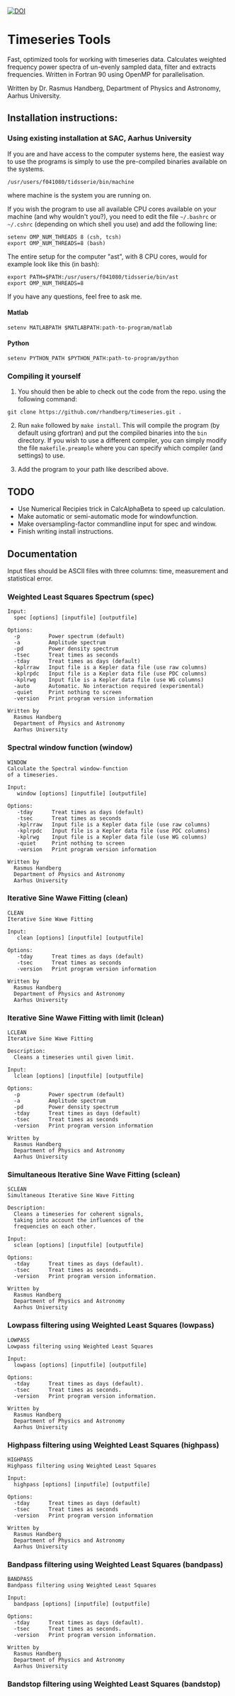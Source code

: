 [![DOI](https://zenodo.org/badge/85336350.svg)](https://zenodo.org/badge/latestdoi/85336350)
# Timeseries Tools
Fast, optimized tools for working with timeseries data. Calculates weighted frequency power spectra of un-evenly sampled data, filter and extracts frequencies. Written in Fortran 90 using OpenMP for parallelisation.

Written by Dr. Rasmus Handberg, Department of Physics and Astronomy, Aarhus University.


## Installation instructions:

### Using existing installation at SAC, Aarhus University

If you are and have access to the computer systems here, the easiest way to use the programs is simply to use the pre-compiled binaries available on the systems.
```
/usr/users/f041080/tidsserie/bin/machine
```
where machine is the system you are running on.

If you wish the program to use all available CPU cores available on your machine (and why wouldn't you?), you need to edit the file `~/.bashrc` or `~/.cshrc` (depending on which shell you use) and add the following line:
```
setenv OMP_NUM_THREADS 8 (csh, tcsh)
export OMP_NUM_THREADS=8 (bash)
```
The entire setup for the computer "ast", with 8 CPU cores, would for example look like this (in bash):
```
export PATH=$PATH:/usr/users/f041080/tidsserie/bin/ast
export OMP_NUM_THREADS=8
```
If you have any questions, feel free to ask me.


#### Matlab
```
setenv MATLABPATH $MATLABPATH:path-to-program/matlab
```

#### Python
```
setenv PYTHON_PATH $PYTHON_PATH:path-to-program/python
```

### Compiling it yourself

1. You should then be able to check out the code from the repo. using the following command:
```
git clone https://github.com/rhandberg/timeseries.git .
```

2. Run `make` followed by `make install`.
This will compile the program (by default using gfortran) and put the compiled binaries into the `bin` directory. If you wish to use a different compiler, you can simply modify the file `makefile.preample` where you can specify which compiler (and settings) to use.

3. Add the program to your path like described above.

## TODO
* Use Numerical Recipies trick in CalcAlphaBeta to speed up calculation.
* Make automatic or semi-automatic mode for windowfunction.
* Make oversampling-factor commandline input for spec and window.
* Finish writing install instructions.

## Documentation
Input files should be ASCII files with three columns: time, measurement and statistical error.

### Weighted Least Squares Spectrum (spec)
```
Input:
  spec [options] [inputfile] [outputfile]

Options:
  -p         Power spectrum (default)
  -a         Amplitude spectrum
  -pd        Power density spectrum
  -tsec      Treat times as seconds
  -tday      Treat times as days (default)
  -kplrraw   Input file is a Kepler data file (use raw columns)
  -kplrpdc   Input file is a Kepler data file (use PDC columns)
  -kplrwg    Input file is a Kepler data file (use WG columns)
  -auto      Automatic. No interaction required (experimental)
  -quiet     Print nothing to screen
  -version   Print program version information

Written by
  Rasmus Handberg
  Department of Physics and Astronomy
  Aarhus University
```

### Spectral window function (window)
```
WINDOW
Calculate the Spectral window-function
of a timeseries.

Input:
   window [options] [inputfile] [outputfile]

Options:
   -tday      Treat times as days (default)
   -tsec      Treat times as seconds
   -kplrraw   Input file is a Kepler data file (use raw columns)
   -kplrpdc   Input file is a Kepler data file (use PDC columns)
   -kplrwg    Input file is a Kepler data file (use WG columns)
   -quiet     Print nothing to screen
   -version   Print program version information

Written by
  Rasmus Handberg
  Department of Physics and Astronomy
  Aarhus University
```

### Iterative Sine Wawe Fitting (clean)
```
CLEAN
Iterative Sine Wawe Fitting

Input:
   clean [options] [inputfile] [outputfile]

Options:
   -tday      Treat times as days (default)
   -tsec      Treat times as seconds
   -version   Print program version information

Written by
  Rasmus Handberg
  Department of Physics and Astronomy
  Aarhus University
```

### Iterative Sine Wawe Fitting with limit (lclean)
```
LCLEAN
Iterative Sine Wawe Fitting

Description:
  Cleans a timeseries until given limit.

Input:
  lclean [options] [inputfile] [outputfile]

Options:
  -p         Power spectrum (default)
  -a         Amplitude spectrum
  -pd        Power density spectrum
  -tday      Treat times as days (default)
  -tsec      Treat times as seconds
  -version   Print program version information

Written by
  Rasmus Handberg
  Department of Physics and Astronomy
  Aarhus University
```

### Simultaneous Iterative Sine Wave Fitting (sclean)
```
SCLEAN
Simultaneous Iterative Sine Wave Fitting

Description:
  Cleans a timeseries for coherent signals,
  taking into account the influences of the
  frequencies on each other.

Input:
  sclean [options] [inputfile] [outputfile]

Options:
  -tday      Treat times as days (default).
  -tsec      Treat times as seconds.
  -version   Print program version information.

Written by
  Rasmus Handberg
  Department of Physics and Astronomy
  Aarhus University
```

### Lowpass filtering using Weighted Least Squares (lowpass)
```
LOWPASS
Lowpass filtering using Weighted Least Squares

Input:
  lowpass [options] [inputfile] [outputfile]

Options:
  -tday      Treat times as days (default).
  -tsec      Treat times as seconds.
  -version   Print program version information.

Written by
  Rasmus Handberg
  Department of Physics and Astronomy
  Aarhus University
```

### Highpass filtering using Weighted Least Squares (highpass)
```
HIGHPASS
Highpass filtering using Weighted Least Squares

Input:
  highpass [options] [inputfile] [outputfile]

Options:
  -tday      Treat times as days (default)
  -tsec      Treat times as seconds
  -version   Print program version information

Written by
  Rasmus Handberg
  Department of Physics and Astronomy
  Aarhus University
```

### Bandpass filtering using Weighted Least Squares (bandpass)
```
BANDPASS
Bandpass filtering using Weighted Least Squares

Input:
  bandpass [options] [inputfile] [outputfile]

Options:
  -tday      Treat times as days (default).
  -tsec      Treat times as seconds.
  -version   Print program version information.

Written by
  Rasmus Handberg
  Department of Physics and Astronomy
  Aarhus University
```

### Bandstop filtering using Weighted Least Squares (bandstop)
